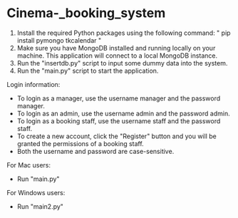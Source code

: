 # Cinema-_booking_system
1. Install the required Python packages using the following command: " pip install pymongo tkcalendar "
3. Make sure you have MongoDB installed and running locally on your machine. This application will connect to a local MongoDB instance.
4. Run the "insertdb.py" script to input some dummy data into the system.
5. Run the "main.py" script to start the application.

Login information:

- To login as a manager, use the username manager and the password manager.
- To login as an admin, use the username admin and the password admin.
- To login as a booking staff, use the username staff and the password staff.
- To create a new account, click the "Register" button and you will be granted the permissions of a booking staff.
- Both the username and password are case-sensitive.

For Mac users:

- Run "main.py"

For Windows users:
- Run "main2.py"
